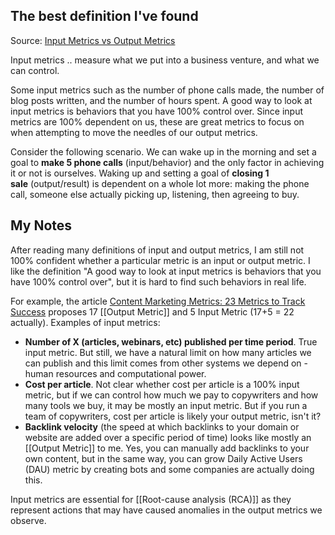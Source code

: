 ## The best definition I've found
Source: [Input Metrics vs Output Metrics](https://www.deepsky.co/vital-numbers-x-key-metrics/input-metrics-vs-output-metrics)

Input metrics .. measure what we put into a business venture, and what we can control.

Some input metrics such as the number of phone calls made, the number of blog posts written, and the number of hours spent. A good way to look at input metrics is behaviors that you have 100% control over. Since input metrics are 100% dependent on us, these are great metrics to focus on when attempting to move the needles of our output metrics.

Consider the following scenario. We can wake up in the morning and set a goal to **make 5 phone calls** (input/behavior) and the only factor in achieving it or not is ourselves. Waking up and setting a goal of **closing 1 sale** (output/result) is dependent on a whole lot more: making the phone call, someone else actually picking up, listening, then agreeing to buy.

## My Notes
After reading many definitions of input and output metrics, I am still not 100% confident whether a particular metric is an input or output metric. I like the definition "A good way to look at input metrics is behaviors that you have 100% control over", but it is hard to find such behaviors in real life.

For example, the article [Content Marketing Metrics: 23 Metrics to Track Success](https://beomniscient.com/blog/content-marketing-metrics/) proposes 17 [[Output Metric]] and 5 Input Metric (17+5 = 22 actually). Examples of input metrics:
* **Number of X (articles, webinars, etc) published per time period**. True input metric. But still, we have a natural limit on how many articles we can publish and this limit comes from other systems we depend on - human resources and computational power.
* **Cost per article**. Not clear whether cost per article is a 100% input metric, but if we can control how much we pay to copywriters and how many tools we buy, it may be mostly an input metric. But if you run a team of copywriters, cost per article is likely your output metric, isn't it?
* **Backlink velocity** (the speed at which backlinks to your domain or website are added over a specific period of time) looks like mostly an [[Output Metric]] to me. Yes, you can manually add backlinks to your own content, but in the same way, you can grow Daily Active Users (DAU) metric by creating bots and some companies are actually doing this.

Input metrics are essential for [[Root-cause analysis (RCA)]] as they represent actions that may have caused anomalies in the output metrics we observe.